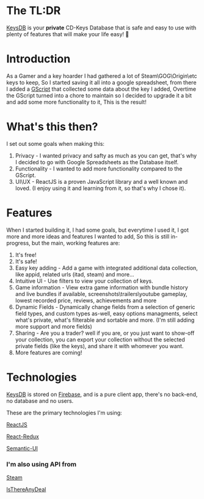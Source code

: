 # The TL:DR
[KeysDB](https://keys-db.web.app/) is your **private** CD-Keys Database that is safe and easy to use with plenty of features that will make your life easy! :clap:

# Introduction

As a Gamer and a key hoarder I had gathered a lot of Steam\GOG\Origin\etc keys to keep,
So I started saving it all into a google spreadsheet, from there I added a [GScript](https://github.com/yotamHak/Steam-Related/wiki/Google-Apps-Script) that collected some data about the key I added,
Overtime the GScript turned into a chore to maintain so I decided to upgrade it a bit and add some more functionality to it,
This is the result!

# What's this then?

I set out some goals when making this:
1. Privacy - I wanted privacy and safty as much as you can get, that's why I decided to go with Google Spreadsheets as the Database itself.
2. Functionality - I wanted to add more functionality compared to the GScript.
3. UI\UX - ReactJS is a proven JavaScript library and a well known and loved. (I enjoy using it and learning from it, so that's why I chose it).

# Features

When I started building it, I had some goals, but everytime I used it, I got more and more ideas and features I wanted to add,
So this is still in-progress, but the main, working features are:
1. It's free!
2. It's safe!
3. Easy key adding - Add a game with integrated additional data collection, like appid, related urls (itad, steam) and more...
4. Intuitive UI - Use filters to view your collection of keys.
5. Game information - View extra game information with bundle history and live bundles if available, screenshots\trailers\youtube gameplay, lowest recorded price, reviews, achievements and more
6. Dynamic Fields - Dynamically change fields from a selection of generic field types, and custom types as-well, easy options managments, select what's private, what's filterable and sortable and more. (I'm still adding more support and more fields)
7. Sharing - Are you a trader? well if you are, or you just want to show-off your collection, you can export your collection without the selected private fields (like the keys), and share it with whomever you want.
8. More features are coming!

# Technologies

[KeysDB](https://keys-db.web.app/) is stored on [Firebase](https://firebase.google.com/), and is a pure client app, there's no back-end, no database and no users.

These are the primary technologies I'm using:

[ReactJS](https://reactjs.org/)

[React-Redux](https://react-redux.js.org/)

[Semantic-UI](https://react.semantic-ui.com/)

### I'm also using API from

[Steam](https://store.steampowered.com/)

[IsThereAnyDeal](https://itad.docs.apiary.io/)